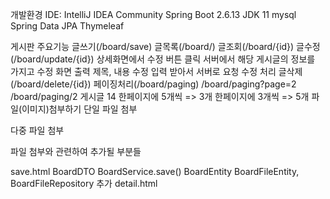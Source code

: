 개발환경
IDE: IntelliJ IDEA Community
Spring Boot 2.6.13
JDK 11
mysql
Spring Data JPA
Thymeleaf

게시판 주요기능
글쓰기(/board/save)
글목록(/board/)
글조회(/board/{id})
글수정(/board/update/{id})
상세화면에서 수정 버튼 클릭
서버에서 해당 게시글의 정보를 가지고 수정 화면 출력
제목, 내용 수정 입력 받아서 서버로 요청
수정 처리
글삭제(/board/delete/{id})
페이징처리(/board/paging)
/board/paging?page=2
/board/paging/2
게시글 14
한페이지에 5개씩 => 3개
한페이지에 3개씩 => 5개
파일(이미지)첨부하기
단일 파일 첨부

다중 파일 첨부

파일 첨부와 관련하여 추가될 부분들

save.html
BoardDTO
BoardService.save()
BoardEntity
BoardFileEntity, BoardFileRepository 추가
detail.html
